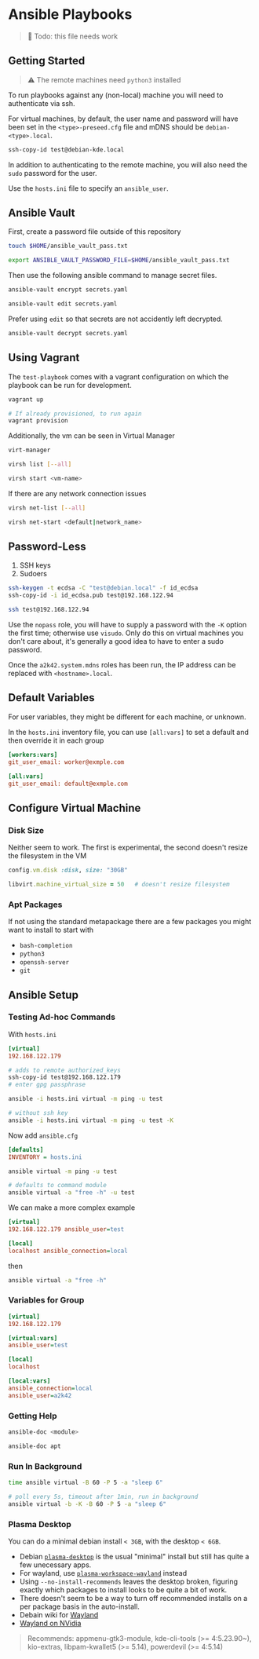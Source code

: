 # Ansible Playbooks

> :construction: Todo: this file needs work

## Getting Started

> :warning: The remote machines need `python3` installed

To run playbooks against any (non-local) machine you will need to authenticate via ssh.

For virtual machines, by default, the user name and password will have been set in the `<type>-preseed.cfg` file and mDNS should be `debian-<type>.local`.

```bash
ssh-copy-id test@debian-kde.local
```

In addition to authenticating to the remote machine, you will also need the `sudo` password for the user.

Use the `hosts.ini` file to specify an `ansible_user`.

## Ansible Vault

First, create a password file outside of this repository

```bash
touch $HOME/ansible_vault_pass.txt

export ANSIBLE_VAULT_PASSWORD_FILE=$HOME/ansible_vault_pass.txt
```

Then use the following ansible command to manage secret files.

```bash
ansible-vault encrypt secrets.yaml
```

```bash
ansible-vault edit secrets.yaml
```

Prefer using `edit` so that secrets are not accidently left decrypted.

```bash
ansible-vault decrypt secrets.yaml
```

## Using Vagrant

The `test-playbook` comes with a vagrant configuration on which the playbook can be run for development.

```bash
vagrant up

# If already provisioned, to run again
vagrant provision
```

Additionally, the vm can be seen in Virtual Manager

```bash
virt-manager

virsh list [--all]

virsh start <vm-name>
```

If there are any network connection issues

```bash
virsh net-list [--all]

virsh net-start <default|network_name>
```

## Password-Less

1. SSH keys
1. Sudoers

```bash
ssh-keygen -t ecdsa -C "test@debian.local" -f id_ecdsa
ssh-copy-id -i id_ecdsa.pub test@192.168.122.94

ssh test@192.168.122.94
```

Use the `nopass` role, you will have to supply a password with the `-K` option the first time; otherwise use `visudo`. Only do this on virtual machines you don't care about, it's generally a good idea to have to enter a sudo password.

Once the `a2k42.system.mdns` roles has been run, the IP address can be replaced with `<hostname>.local`.

## Default Variables

For user variables, they might be different for each machine, or unknown.

In the `hosts.ini` inventory file, you can use `[all:vars]` to set a default and then override it in each group

```ini
[workers:vars]
git_user_email: worker@exmple.com

[all:vars]
git_user_email: default@exmple.com
```

## Configure Virtual Machine

### Disk Size

Neither seem to work. The first is experimental, the second doesn't resize the filesystem in the VM

```rb
config.vm.disk :disk, size: "30GB"

libvirt.machine_virtual_size = 50   # doesn't resize filesystem
```

### Apt Packages

If not using the standard metapackage there are a few packages you might want to install to start with

- `bash-completion`
- `python3`
- `openssh-server`
- `git`

## Ansible Setup

### Testing Ad-hoc Commands

With `hosts.ini`

```ini
[virtual]
192.168.122.179
```

```bash
# adds to remote authorized_keys
ssh-copy-id test@192.168.122.179
# enter gpg passphrase

ansible -i hosts.ini virtual -m ping -u test

# without ssh key
ansible -i hosts.ini virtual -m ping -u test -K
```

Now add `ansible.cfg`

```ini
[defaults]
INVENTORY = hosts.ini
```

```bash
ansible virtual -m ping -u test

# defaults to command module
ansible virtual -a "free -h" -u test
```

We can make a more complex example

```ini
[virtual]
192.168.122.179 ansible_user=test

[local]
localhost ansible_connection=local
```

then

```bash
ansible virtual -a "free -h"
```

### Variables for Group

```ini
[virtual]
192.168.122.179

[virtual:vars]
ansible_user=test

[local]
localhost

[local:vars]
ansible_connection=local
ansible_user=a2k42
```

### Getting Help

```bash
ansible-doc <module>

ansible-doc apt
```

### Run In Background

```bash
time ansible virtual -B 60 -P 5 -a "sleep 6"

# poll every 5s, timeout after 1min, run in background
ansible virtual -b -K -B 60 -P 5 -a "sleep 6"
```

### Plasma Desktop

You can do a minimal debian install `< 3GB`, with the desktop `< 6GB`.

- Debian [`plasma-desktop`](https://packages.debian.org/bookworm/plasma-desktop) is the usual "minimal" install but still has quite a few unecessary apps.
- For wayland, use [`plasma-workspace-wayland`](https://packages.debian.org/bookworm/plasma-workspace-wayland) instead
- Using `--no-install-recommends` leaves the desktop broken, figuring exactly which packages to install looks to be quite a bit of work.
- There doesn't seem to be a way to turn off recommended installs on a per package basis in the auto-install.
- Debain wiki for [Wayland](https://wiki.debian.org/Wayland)
- [Wayland on NVidia](https://community.kde.org/Plasma/Wayland/Nvidia)

> Recommends: appmenu-gtk3-module, kde-cli-tools (>= 4:5.23.90~), kio-extras, libpam-kwallet5 (>= 5.14), powerdevil (>= 4:5.14)
